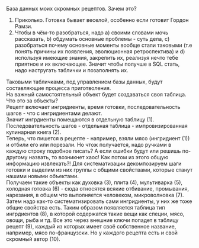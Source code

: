 База данных моих скромных рецептов. Зачем это?
1) Приколько. Готовка бывает веселой, особенно если готовит Гордон Рамзи.
2) Чтобы в чём-то разобраться, надо a) своими словами мочь рассказать, b) обдумать основные проблемы - суть дела, c) разобраться почему основные моменты вообще стали таковыми (т.е понять причины их появления, эволюционная ретроспектива) и d) используя имеющие знания, закрепить их, реализуя нечто тебе приятное и их включающее.
Значит чтобы получше в SQL стать, надо настругать таблички и позаполнять их.

Таковыми табличками, под управлением базы данных, будут составляющие процесса приготволения.  
На важный самостоятельный объект будет создаваться своя таблица.  
Что это за объекты?  
Рецепт включает ингридиенты, время готовки, последовательность шагов - что с ингридиентами делают.  
Значит ингрдиенты помещаются в отдельную таблицу (1).  
Последовательность шагов - отдельная таблица - импровизированная кулинарная книга (2).  
Теперь, что пишется в рецепте - например, взяли мясо (ингридиент (1)) и отбили его или порезали. Но чтож получается, надо ручками в каждую строку подобное писать? А если ошибки будут или решишь по-другому   назвать, то возникнет хаос! Как потом из этого общую информацию извлекать?! Для систематизации декомпозируем шаги готовки и выделим из них группы с общими свойствами, которые станут нашими новыми объектами.  
Получаем такие объекты как духовка (3), плита (4), мультиварка (5), холодная готовка (6) - сюда относятся всякие отбивание, промывания, нарезания, в общем что выполняется человеком, микроволновка (7).  
Затем надо как-то систематизировать сами ингридиенты, у них же тоже общие свойства есть. Таким образом появляется таблица тип ингрдиентов (8), в которой содержатся такие вещи как специи, мясо, овощи, рыба и тд.
Все это через внешние ключи попадет в таблицу рецепт (9), каждый из которых имеет своё собственное название, например, мясо по-французски. Но у каждого рецепта есть и свой скромный автор (10).  
